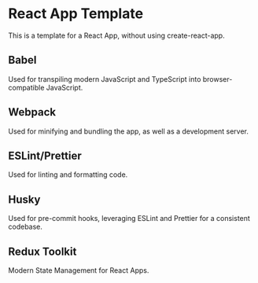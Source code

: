# React App Template

This is a template for a React App, without using create-react-app.

## Babel

Used for transpiling modern JavaScript and TypeScript into browser-compatible JavaScript.

## Webpack

Used for minifying and bundling the app, as well as a development server.

## ESLint/Prettier

Used for linting and formatting code.

## Husky

Used for pre-commit hooks, leveraging ESLint and Prettier for a consistent codebase.

## Redux Toolkit

Modern State Management for React Apps.
